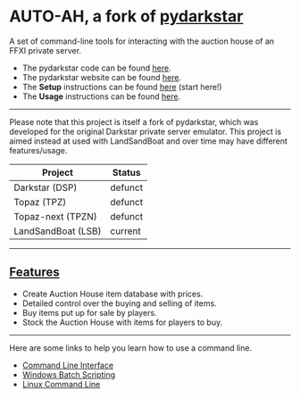 # AUTO-AH, a fork of [pydarkstar][ghWeb]

A set of command-line tools for interacting with the auction house of an FFXI private server.

* The pydarkstar code can be found [here][ghRep].
* The pydarkstar website can be found [here][ghWeb].
* The **Setup** instructions can be found [here][ghSet] (start here!)
* The **Usage** instructions can be found [here][ghUse].

---

Please note that this project is itself a fork of pydarkstar, which was developed for the original Darkstar private server emulator.
This project is aimed instead at used with LandSandBoat and over time may have different features/usage.

| Project            | Status  |
|--------------------|---------|
| Darkstar (DSP)     | defunct |
| Topaz  (TPZ)       | defunct |
| Topaz-next (TPZN)  | defunct |
| LandSandBoat (LSB) | current |

---

## [Features][ghWeb]

* Create Auction House item database with prices.
* Detailed control over the buying and selling of items.
* Buy items put up for sale by players.
* Stock the Auction House with items for players to buy.

---

Here are some links to help you learn how to use a command line.

* [Command Line Interface][clAll]
* [Windows Batch Scripting][clWin]
* [Linux Command Line][clLin]

[clAll]: https://en.wikipedia.org/wiki/Command-line_interface
[clWin]: https://en.wikibooks.org/wiki/Windows_Batch_Scripting
[clLin]: https://en.wikibooks.org/wiki/Linux_For_Newbies/Command_Line
[ghRep]: https://github.com/AdamGagorik/pydarkstar
[ghWeb]: http://adamgagorik.github.io/pydarkstar
[ghSet]: http://adamgagorik.github.io/pydarkstar/markdown/setup.html
[ghUse]: http://adamgagorik.github.io/pydarkstar/markdown/usage.html
[DSP]: https://github.com/DarkstarProject/darkstar
[TPZ]: https://github.com/project-topaz/topaz
[TPZN]: https://github.com/topaz-next/topaz
[LSB]: https://github.com/LandSandBoat/server

